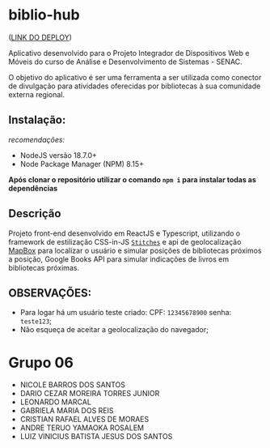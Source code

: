 # biblio-hub
([LINK DO DEPLOY](https://biblio-hub.vercel.app/))

Aplicativo desenvolvido para o Projeto Integrador de Dispositivos Web e Móveis do curso de Análise e Desenvolvimento de Sistemas - SENAC.

O objetivo do aplicativo é ser uma ferramenta a ser utilizada como conector de divulgação para atividades oferecidas por bibliotecas à sua comunidade externa regional.

## Instalação:
_recomendações:_
- NodeJS versão 18.7.0+
- Node Package Manager (NPM) 8.15+

**Após clonar o repositório utilizar o comando `npm i` para instalar todas as dependências**

## Descrição

Projeto front-end desenvolvido em ReactJS e Typescript, utilizando o framework de estilização CSS-in-JS [`Stitches`](https://stitches.dev/) e api de geolocalização [MapBox](https://docs.mapbox.com/api/overview/) para localizar o usuário e simular posições de bibliotecas próximos a posição, Google Books API para simular indicações de livros em bibliotecas próximas.

## OBSERVAÇÕES: 
- Para logar há um usuário teste criado: CPF: `12345678900` senha: `teste123`;
- Não esqueça de aceitar a geolocalização do navegador;

# Grupo 06
 - NICOLE BARROS DOS SANTOS
 - DARIO CEZAR MOREIRA TORRES JUNIOR
 - LEONARDO MARCAL
 - GABRIELA MARIA DOS REIS
 - CRISTIAN RAFAEL ALVES DE MORAES
 - ANDRE TERUO YAMAOKA ROSALEM
 - LUIZ VINICIUS BATISTA JESUS DOS SANTOS
 
 
 
 
 
 

